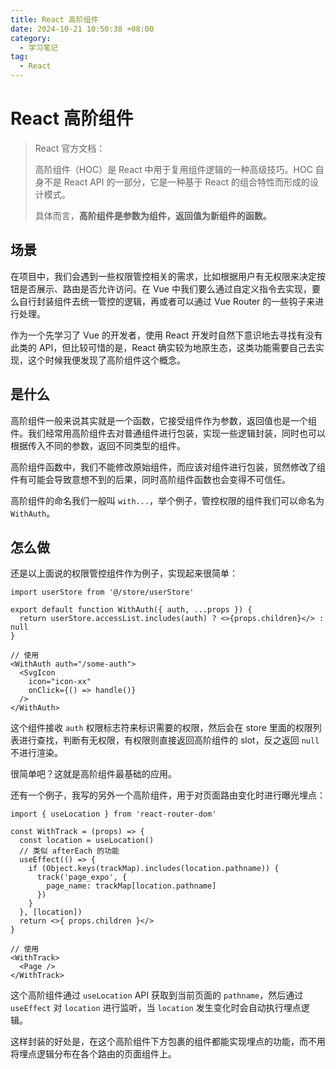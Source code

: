 ```yaml
---
title: React 高阶组件
date: 2024-10-21 10:50:38 +08:00
category:
  - 学习笔记
tag:
  - React
---
```


# React 高阶组件

> React 官方文档：
>
> 高阶组件（HOC）是 React 中用于复用组件逻辑的一种高级技巧。HOC 自身不是 React API 的一部分，它是一种基于 React 的组合特性而形成的设计模式。
>
> 具体而言，**高阶组件是参数为组件，返回值为新组件的函数。**

## 场景

在项目中，我们会遇到一些权限管控相关的需求，比如根据用户有无权限来决定按钮是否展示、路由是否允许访问。在 Vue 中我们要么通过自定义指令去实现，要么自行封装组件去统一管控的逻辑，再或者可以通过 Vue Router 的一些钩子来进行处理。

作为一个先学习了 Vue 的开发者，使用 React 开发时自然下意识地去寻找有没有此类的 API，但比较可惜的是，React 确实较为地原生态，这类功能需要自己去实现，这个时候我便发现了高阶组件这个概念。

## 是什么

高阶组件一般来说其实就是一个函数，它接受组件作为参数，返回值也是一个组件。我们经常用高阶组件去对普通组件进行包装，实现一些逻辑封装，同时也可以根据传入不同的参数，返回不同类型的组件。

高阶组件函数中，我们不能修改原始组件，而应该对组件进行包装，贸然修改了组件有可能会导致意想不到的后果，同时高阶组件函数也会变得不可信任。

高阶组件的命名我们一般叫 `with...`，举个例子，管控权限的组件我们可以命名为 `WithAuth`。

## 怎么做

还是以上面说的权限管控组件作为例子，实现起来很简单：

```tsx
import userStore from '@/store/userStore'

export default function WithAuth({ auth, ...props }) {
  return userStore.accessList.includes(auth) ? <>{props.children}</> : null
}

// 使用
<WithAuth auth="/some-auth">
  <SvgIcon
    icon="icon-xx"
    onClick={() => handle()}
  />
</WithAuth>
```

这个组件接收 `auth` 权限标志符来标识需要的权限，然后会在 store 里面的权限列表进行查找，判断有无权限，有权限则直接返回高阶组件的 slot，反之返回 `null` 不进行渲染。

很简单吧？这就是高阶组件最基础的应用。

还有一个例子，我写的另外一个高阶组件，用于对页面路由变化时进行曝光埋点：

```tsx
import { useLocation } from 'react-router-dom'

const WithTrack = (props) => {
  const location = useLocation()
  // 类似 afterEach 的功能
  useEffect(() => {
    if (Object.keys(trackMap).includes(location.pathname)) {
      track('page_expo', {
        page_name: trackMap[location.pathname]
      })
    }
  }, [location])
  return <>{ props.children }</>
}

// 使用
<WithTrack>
  <Page />
</WithTrack>
```

这个高阶组件通过 `useLocation` API 获取到当前页面的 `pathname`，然后通过 `useEffect` 对 `location` 进行监听，当 `location` 发生变化时会自动执行埋点逻辑。

这样封装的好处是，在这个高阶组件下方包裹的组件都能实现埋点的功能，而不用将埋点逻辑分布在各个路由的页面组件上。